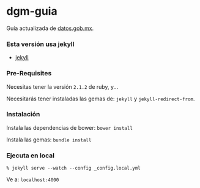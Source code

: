 dgm-guia
========

Guía actualizada de [datos.gob.mx](http://datos.gob.mx).

### Esta versión usa jekyll

- [jekyll](http://jekyllrb.com/)

### Pre-Requisites

Necesitas tener la versión `2.1.2` de ruby, y...

Necesitarás tener instaladas las gemas de: `jekyll` y `jekyll-redirect-from`.

### Instalación

Instala las dependencias de bower: `bower install`

Instala las gemas: `bundle install`

### Ejecuta en local

```
% jekyll serve --watch --config _config.local.yml
```

Ve a: `localhost:4000`